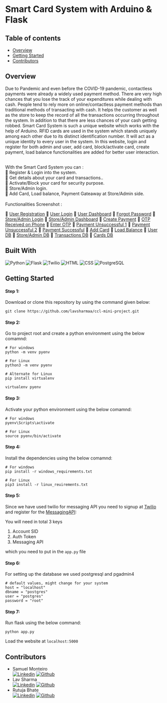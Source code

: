 # Smart Card System with Arduino & Flask

## Table of contents

- [Overview](#overview)
- [Getting Started](#gettingstarted)
- [Contributors](#contributors)

## Overview  <a id="overview"></a>

Due to Pandemic and even before the COVID-19 pandemic, contactless payments were already a widely used payment method. There are very high chances that you lose the track of your expenditures while dealing with cash. People tend to rely more on online/contactless payment methods than traditional methods of transacting with cash. It helps the customer as well as the store to keep the record of all the transactions occurring throughout the system. In addition to that there are less chances of your cash getting robbed.
Smart Card System is such a unique website which works with the help of Arduino. RFID cards are used in the system which stands uniquely among each other due to its distinct identification number. It will act as a unique identity to every user in the system. In this website, login and register for both admin and user, add card, block/activate card, create payment, load balance functionalities are added for better user interaction.

<br>
With the Smart Card System you can :
<br>
🔽 Register & Login into the system.<br>
🔽 Get details about your card and transactions..<br>
🔽 Activate/Block your card for security purpose.<br>
🔽 Store/Admin login.<br>
🔽 Add Card, Load balance, Payment Gateaway at Store/Admin side.<br>
<br>
Functionalities Screenshot :

🔽 [User Registration](./output_images/user_registration.png)
🔽 [User Login](./output_images/user_login.png)
🔽 [User Dashboard](./output_images/user_dashboard.png)
🔽 [Forgot Password](/output_images/reset_password.png)
🔽 [Store/Admin Login](./output_images/admin_login.png)
🔽 [Store/Admin Dashboard](./output_images/store_dashboard.png)
🔽 [Create Payment](./output_images/payment.png)
🔽 [OTP Received on Phone](./output_images/mobile_otp.jpg)
🔽 [Enter OTP](./output_images/enter_otp.png)
🔽 [Payment Unsuccessful 1](./output_images/payment_un_1.png)
🔽 [Payment Unsuccessful 2](./output_images/payment_un_2.png)
🔽 [Payment Successful](./output_images/payment_successful.png)
🔽 [Add Card](./output_images/add_card.png)
🔽 [Load Balance](./output_images/load_balance.png)
🔽 [User DB](./output_images/user_db.png)
🔽 [Store/Admin DB](./output_images/admin_db.png)
🔽 [Transactions DB](./output_images/transactions_db.png)
🔽 [Cards DB](./output_images/cards_db.png)

## Built With
![Python](https://img.shields.io/badge/python-3670A0?style=for-the-badge&logo=python&logoColor=ffdd54)
![Flask](https://img.shields.io/badge/flask-%23000.svg?style=for-the-badge&logo=flask&logoColor=white)
![Twilio](https://img.shields.io/badge/Twilio-F22F46?style=for-the-badge&logo=Twilio&logoColor=white)
![HTML](https://img.shields.io/badge/html5-%23E34F26.svg?style=for-the-badge&logo=html5&logoColor=white)
![CSS](https://img.shields.io/badge/css3-%231572B6.svg?style=for-the-badge&logo=css3&logoColor=white)
![PostgreSQL](https://img.shields.io/badge/postgres-%23316192.svg?style=for-the-badge&logo=postgresql&logoColor=white)

## Getting Started  <a id="gettingstarted"></a>

#### Step 1:

Download or clone this repository by using the command given below:

```
git clone https://github.com/lavsharmaa/ccl-mini-project.git
```

#### Step 2:

Go to project root and create a python environment using the below comamnd:

```
# For windows
python -m venv pyenv

# For Linux
python3 -m venv pyenv

# Alternate for Linux
pip install virtualenv

virtualenv pyenv
```

#### Step 3:

Activate your python environment using the below comamnd:

```
# For windows
pyenv\Scripts\activate

# For Linux
source pyenv/bin/activate
```

#### Step 4:

Install the dependencies using the below comamnd:

```
# For windows
pip install -r windows_requirements.txt

# For Linux
pip3 install -r linux_reuirements.txt
```

#### Step 5:

Since we have used twilio for messaging API you need to signup at [Twilio](https://www.twilio.com/) and register for the [MessagingAPI](https://www.twilio.com/docs/sms/send-messages):

You will need in total 3 keys
1. Account SID
2. Auth Token
3. Messaging API

which you need to put in the ```app.py``` file

#### Step 6:

For setting up the database we used postgresql and pgadmin4
```
# default values, might change for your system
host = "localhost"
dbname = "postgres"
user = "postgres"
password = "root"
```

#### Step 7:

Run flask using the below command:

```
python app.py
```
Load the website at ```localhost:5000```

## Contributors <a id="contributors"></a>
  - Samuel Monteiro<br> 
  [![Linkedin](https://img.shields.io/badge/LinkedIn-0077B5?style=for-the-badge&logo=linkedin&logoColor=white)](https://www.linkedin.com/in/samuel-monteiro-86103320a/)
  [![Github](https://img.shields.io/badge/GitHub-100000?style=for-the-badge&logo=github&logoColor=white)](https://github.com/ssBEASTss)
  - Lav Sharma<br>
  [![Linkedin](https://img.shields.io/badge/LinkedIn-0077B5?style=for-the-badge&logo=linkedin&logoColor=white)](https://www.linkedin.com/in/lavsharmaa/)
  [![Github](https://img.shields.io/badge/GitHub-100000?style=for-the-badge&logo=github&logoColor=white)](https://github.com/lavsharmaa)
  - Rutuja Bhate<br>
  [![Linkedin](https://img.shields.io/badge/LinkedIn-0077B5?style=for-the-badge&logo=linkedin&logoColor=white)](https://www.linkedin.com/in/rutuja-bhate-2a5999192/)
  [![Github](https://img.shields.io/badge/GitHub-100000?style=for-the-badge&logo=github&logoColor=white)](https://github.com/rutuja1908)